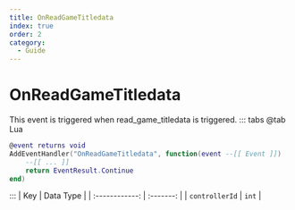 ```yaml
---
title: OnReadGameTitledata
index: true
order: 2
category:
  - Guide
---
```


# OnReadGameTitledata
This event is triggered when read_game_titledata is triggered.
::: tabs
@tab Lua
```lua
@event returns void
AddEventHandler("OnReadGameTitledata", function(event --[[ Event ]])
    --[[ ... ]]
    return EventResult.Continue
end)
```

:::
|       Key      | Data Type |
| :------------: | :-------: |
| `controllerId` |   `int`   |